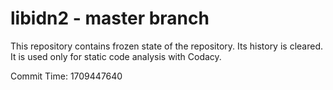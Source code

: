 # libidn2 - master branch

This repository contains frozen state of the repository.
Its history is cleared. It is used only for static code
analysis with Codacy.

Commit Time: 1709447640